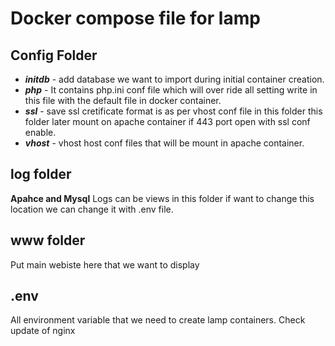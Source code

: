 # Docker compose file for lamp

## Config Folder

- **_initdb_** - add database we want to import during initial container creation.
- **_php_** - It contains php.ini conf file which will over ride all setting write in this file with the default file in docker container.
- **_ssl_** - save ssl cretificate format is as per vhost conf file in this folder this folder later mount on apache container if 443 port open with ssl conf enable.
- **_vhost_** - vhost host conf files that will be mount in apache container.

## log folder

**Apahce and Mysql** Logs can be views in this folder if want to change this location we can change it with .env file.

## www folder

Put main webiste here that we want to display

## .env

All environment variable that we need to create lamp containers.
Check update of nginx
